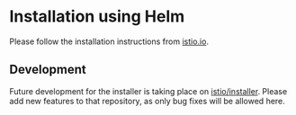 # Installation using Helm

Please follow the installation instructions from [istio.io](https://istio.io/docs/setup/kubernetes/install/helm/).

## Development

Future development for the installer is taking place on [istio/installer](https://github.com/istio/installer). Please add new features to that repository, as only bug fixes will be allowed here.